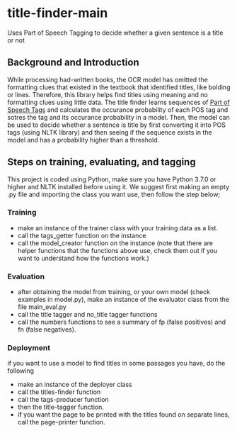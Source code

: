 # title-finder-main
Uses Part of Speech Tagging to decide whether a given sentence is a title or not


## Background and Introduction
While processing had-written books, the OCR model has omitted the formatting clues that existed in the textbook that identified titles, like bolding or lines. Therefore, this library helps find titles using meaning and no formatting clues using little data.
The title finder learns sequences of [Part of Speech Tags](https://www.nltk.org/book/ch05.html) and calculates the occurance probability of each POS tag and sotres the tag and its occurance probability in a model. Then, the model can be used to decide whether a sentence is 
title by first converting it into POS tags (using NLTK library) and then seeing if the sequence exists in the model and has a probability higher than a threshold. 

## Steps on training, evaluating, and tagging
  This project is coded using Python, make sure you have Python 3.7.0 or higher and NLTK installed before using it. We suggest first making an empty .py file and importing the class you want use, then follow the step below;
### Training 
  - make an instance of the trainer class with your training data as a list.
  - call the tags_getter function on the instance
  - call the model_creator function on the instance
    (note that there are helper functions that the functions above use, check them out if you want to understand how the functions work.)
### Evaluation 
  - after obtaining the model from training, or your own model (check examples in model.py), make an instance of the evaluator class from the file main_eval.py
  - call the title tagger and no_title tagger functions
  - call the numbers functions to see a summary of fp (false positives) and fn (false negatives).
### Deployment 
  if you want to use a model to find titles in some passages you have, do the following
  - make an instance of the deployer class
  - call the titles-finder function
  - call the tags-producer function
  - then the title-tagger function.
  - if you want the page to be printed with the titles found on separate lines, call the page-printer function. 
